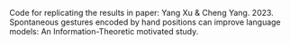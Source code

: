 Code for replicating the results in paper: Yang Xu & Cheng Yang. 2023. Spontaneous gestures encoded by hand positions can improve language models: An Information-Theoretic motivated study.

```

```
